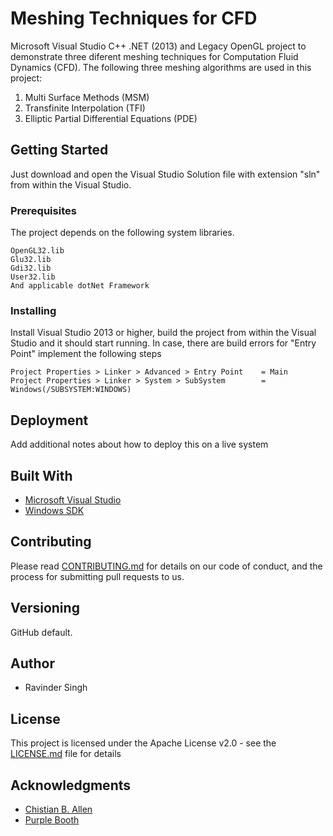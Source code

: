 # Meshing Techniques for CFD

Microsoft Visual Studio C++ .NET (2013) and Legacy OpenGL project to demonstrate three diferent meshing techniques for Computation Fluid Dynamics (CFD). The following three meshing algorithms are used in this project:

1. Multi Surface Methods (MSM)
2. Transfinite Interpolation (TFI)
3. Elliptic Partial Differential Equations (PDE)

## Getting Started

Just download and open the Visual Studio Solution file with extension "sln" from within the Visual Studio.

### Prerequisites

The project depends on the following system libraries.

```
OpenGL32.lib
Glu32.lib
Gdi32.lib
User32.lib
And applicable dotNet Framework
```

### Installing

Install Visual Studio 2013 or higher, build the project from within the Visual Studio and it should start running.
In case, there are build errors for "Entry Point" implement the following steps

```
Project Properties > Linker > Advanced > Entry Point    = Main
Project Properties > Linker > System > SubSystem        = Windows(/SUBSYSTEM:WINDOWS)
```

## Deployment

Add additional notes about how to deploy this on a live system

## Built With

* [Microsoft Visual Studio](https://www.visualstudio.com/) 
* [Windows SDK](https://developer.microsoft.com/en-us/windows/downloads/windows-10-sdk)

## Contributing

Please read [CONTRIBUTING.md](https://gist.github.com/PurpleBooth/b24679402957c63ec426) for details on our code of conduct, and the process for submitting pull requests to us.

## Versioning

GitHub default.

## Author

* Ravinder Singh

## License

This project is licensed under the Apache License v2.0 - see the [LICENSE.md](LICENSE.md) file for details

## Acknowledgments

* [Chistian B. Allen](http://www.bris.ac.uk/engineering/people/christian-b-allen/index.html)
* [Purple Booth](https://gist.github.com/PurpleBooth/109311bb0361f32d87a2)
